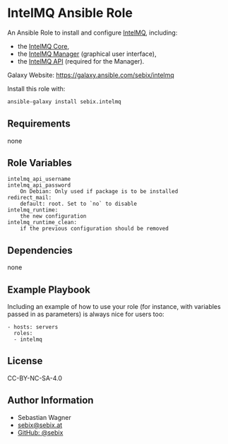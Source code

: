 IntelMQ Ansible Role
=========

An Ansible Role to install and configure [IntelMQ](https://github.com/certtools/intelmq/), including:
- the [IntelMQ Core](https://github.com/certtools/intelmq),
- the [IntelMQ Manager](https://github.com/certtools/intelmq-manager) (graphical user interface),
- the [IntelMQ API](https://github.com/certtools/intelmq-api) (required for the Manager).

Galaxy Website: https://galaxy.ansible.com/sebix/intelmq

Install this role with:
```bash
ansible-galaxy install sebix.intelmq
```

Requirements
------------

none

Role Variables
--------------

```
intelmq_api_username
intelmq_api_password
    On Debian: Only used if package is to be installed
redirect_mail:
    default: root. Set to `no` to disable
intelmq_runtime:
    the new configuration
intelmq_runtime_clean:
    if the previous configuration should be removed
```

Dependencies
------------

none

Example Playbook
----------------

Including an example of how to use your role (for instance, with variables passed in as parameters) is always nice for users too:

    - hosts: servers
      roles:
      - intelmq

License
-------

CC-BY-NC-SA-4.0

Author Information
------------------

- Sebastian Wagner
- [sebix@sebix.at](mailto:sebix@sebix.at)
- [GitHub: @sebix](https://github.com/sebix)
